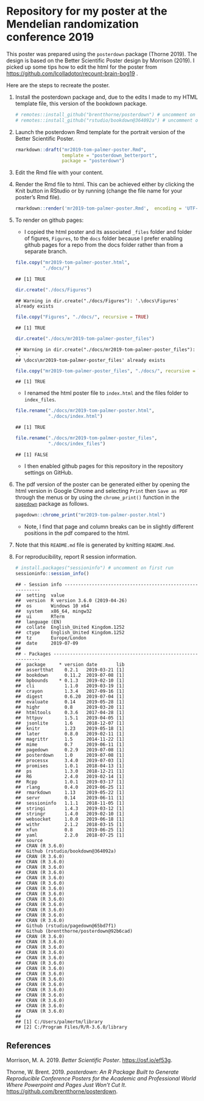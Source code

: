 
# Repository for my poster at the Mendelian randomization conference 2019

This poster was prepared using the `posterdown` package (Thorne 2019).
The design is based on the Better Scientific Poster design by Morrison
(2019). I picked up some tips how to edit the html for the poster from
<https://github.com/lcolladotor/recount-brain-bog19> .

Here are the steps to recreate the poster.

1.  Install the posterdown package and, due to the edits I made to my
    HTML template file, this version of the bookdown package.
    
    ``` r
    # remotes::install_github("brentthorne/posterdown") # uncomment on first run
    # remotes::install_github("rstudio/bookdown@364092a") # uncomment on first run
    ```

2.  Launch the posterdown Rmd template for the portrait version of the
    Better Scientific Poster.
    
    ``` r
    rmarkdown::draft("mr2019-tom-palmer-poster.Rmd", 
                     template = "posterdown_betterport", 
                     package = "posterdown")
    ```

3.  Edit the Rmd file with your content.

4.  Render the Rmd file to html. This can be achieved either by clicking
    the Knit button in RStudio or by running (change the file name for
    your poster’s Rmd file).
    
    ``` r
    rmarkdown::render('mr2019-tom-palmer-poster.Rmd',  encoding = 'UTF-8')
    ```

5.  To render on github pages:
    
      - I copied the html poster and its associated `_files` folder and
        folder of figures, `Figures`, to the `docs` folder because I
        prefer enabling github pages for a repo from the docs folder
        rather than from a separate branch.
    
    <!-- end list -->
    
    ``` r
    file.copy("mr2019-tom-palmer-poster.html", 
              "./docs/")
    ```
    
        ## [1] TRUE
    
    ``` r
    dir.create("./docs/Figures")
    ```
    
        ## Warning in dir.create("./docs/Figures"): '.\docs\Figures' already exists
    
    ``` r
    file.copy("Figures", "./docs/", recursive = TRUE)
    ```
    
        ## [1] TRUE
    
    ``` r
    dir.create("./docs/mr2019-tom-palmer-poster_files")
    ```
    
        ## Warning in dir.create("./docs/mr2019-tom-palmer-poster_files"): '.
        ## \docs\mr2019-tom-palmer-poster_files' already exists
    
    ``` r
    file.copy("mr2019-tom-palmer-poster_files", "./docs/", recursive = TRUE)
    ```
    
        ## [1] TRUE
    
      - I renamed the html poster file to `index.html` and the files
        folder to `index_files`.
    
    <!-- end list -->
    
    ``` r
    file.rename("./docs/mr2019-tom-palmer-poster.html", 
                "./docs/index.html")
    ```
    
        ## [1] TRUE
    
    ``` r
    file.rename("./docs/mr2019-tom-palmer-poster_files",
                "./docs/index_files")
    ```
    
        ## [1] FALSE
    
      - I then enabled github pages for this repository in the
        repository settings on GitHub.

6.  The pdf version of the poster can be generated either by opening the
    html version in Google Chrome and selecting `Print` then `Save as
    PDF` through the menus or by using the `chrome_print()` function in
    the [`pagedown`](https://github.com/rstudio/pagedown) package as
    follows.
    
    ``` r
    pagedown::chrome_print("mr2019-tom-palmer-poster.html")
    ```
    
      - Note, I find that page and column breaks can be in slightly
        different positions in the pdf compared to the html.

7.  Note that this `README.md` file is generated by knitting
    `README.Rmd`.

8.  For reproducibility, report R session information.
    
    ``` r
    # install.packages("sessioninfo") # uncomment on first run
    sessioninfo::session_info()
    ```
    
        ## - Session info ----------------------------------------------------------
        ##  setting  value                       
        ##  version  R version 3.6.0 (2019-04-26)
        ##  os       Windows 10 x64              
        ##  system   x86_64, mingw32             
        ##  ui       RTerm                       
        ##  language (EN)                        
        ##  collate  English_United Kingdom.1252 
        ##  ctype    English_United Kingdom.1252 
        ##  tz       Europe/London               
        ##  date     2019-07-09                  
        ## 
        ## - Packages --------------------------------------------------------------
        ##  package     * version date       lib
        ##  assertthat    0.2.1   2019-03-21 [1]
        ##  bookdown      0.11.2  2019-07-08 [1]
        ##  bpbounds    * 0.1.3   2019-02-10 [1]
        ##  cli           1.1.0   2019-03-19 [1]
        ##  crayon        1.3.4   2017-09-16 [1]
        ##  digest        0.6.20  2019-07-04 [1]
        ##  evaluate      0.14    2019-05-28 [1]
        ##  highr         0.8     2019-03-20 [1]
        ##  htmltools     0.3.6   2017-04-28 [1]
        ##  httpuv        1.5.1   2019-04-05 [1]
        ##  jsonlite      1.6     2018-12-07 [1]
        ##  knitr         1.23    2019-05-18 [1]
        ##  later         0.8.0   2019-02-11 [1]
        ##  magrittr      1.5     2014-11-22 [1]
        ##  mime          0.7     2019-06-11 [1]
        ##  pagedown      0.2.9   2019-07-08 [1]
        ##  posterdown    1.0     2019-07-08 [1]
        ##  processx      3.4.0   2019-07-03 [1]
        ##  promises      1.0.1   2018-04-13 [1]
        ##  ps            1.3.0   2018-12-21 [1]
        ##  R6            2.4.0   2019-02-14 [1]
        ##  Rcpp          1.0.1   2019-03-17 [1]
        ##  rlang         0.4.0   2019-06-25 [1]
        ##  rmarkdown     1.13    2019-05-22 [1]
        ##  servr         0.14    2019-06-11 [1]
        ##  sessioninfo   1.1.1   2018-11-05 [1]
        ##  stringi       1.4.3   2019-03-12 [1]
        ##  stringr       1.4.0   2019-02-10 [1]
        ##  websocket     1.0.0   2019-06-18 [1]
        ##  withr         2.1.2   2018-03-15 [1]
        ##  xfun          0.8     2019-06-25 [1]
        ##  yaml          2.2.0   2018-07-25 [1]
        ##  source                                 
        ##  CRAN (R 3.6.0)                         
        ##  Github (rstudio/bookdown@364092a)      
        ##  CRAN (R 3.6.0)                         
        ##  CRAN (R 3.6.0)                         
        ##  CRAN (R 3.6.0)                         
        ##  CRAN (R 3.6.0)                         
        ##  CRAN (R 3.6.0)                         
        ##  CRAN (R 3.6.0)                         
        ##  CRAN (R 3.6.0)                         
        ##  CRAN (R 3.6.0)                         
        ##  CRAN (R 3.6.0)                         
        ##  CRAN (R 3.6.0)                         
        ##  CRAN (R 3.6.0)                         
        ##  CRAN (R 3.6.0)                         
        ##  CRAN (R 3.6.0)                         
        ##  Github (rstudio/pagedown@65bd7f1)      
        ##  Github (brentthorne/posterdown@92b6cad)
        ##  CRAN (R 3.6.0)                         
        ##  CRAN (R 3.6.0)                         
        ##  CRAN (R 3.6.0)                         
        ##  CRAN (R 3.6.0)                         
        ##  CRAN (R 3.6.0)                         
        ##  CRAN (R 3.6.0)                         
        ##  CRAN (R 3.6.0)                         
        ##  CRAN (R 3.6.0)                         
        ##  CRAN (R 3.6.0)                         
        ##  CRAN (R 3.6.0)                         
        ##  CRAN (R 3.6.0)                         
        ##  CRAN (R 3.6.0)                         
        ##  CRAN (R 3.6.0)                         
        ##  CRAN (R 3.6.0)                         
        ##  CRAN (R 3.6.0)                         
        ## 
        ## [1] C:/Users/palmertm/library
        ## [2] C:/Program Files/R/R-3.6.0/library

## References

<div id="refs" class="references">

<div id="ref-betterposter">

Morrison, M. A. 2019. *Better Scientific Poster*.
<https://osf.io/ef53g>.

</div>

<div id="ref-posterdown">

Thorne, W. Brent. 2019. *posterdown: An R Package Built to Generate
Reproducible Conference Posters for the Academic and Professional World
Where Powerpoint and Pages Just Won’t Cut It*.
<https://github.com/brentthorne/posterdown>.

</div>

</div>
